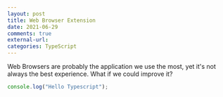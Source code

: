```yaml
---
layout: post
title: Web Browser Extension 
date: 2021-06-29
comments: true
external-url:
categories: TypeScript
---
```


Web Browsers are probably the application we use the most, yet it's not always the best experience. What if we could improve it?

```ts
console.log("Hello Typescript");
```
